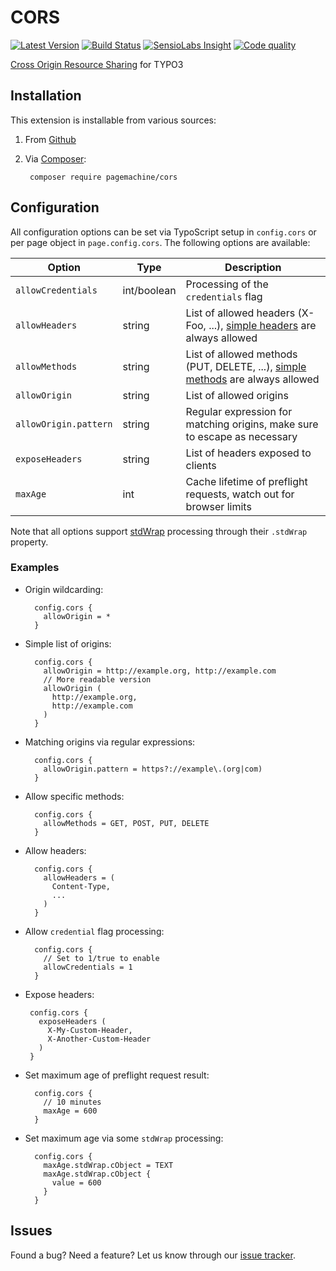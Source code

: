 # CORS

[![Latest Version](https://img.shields.io/packagist/v/pagemachine/cors.svg?style=flat-square)](https://packagist.org/packages/pagemachine/cors)
[![Build Status](https://img.shields.io/travis/pagemachine/cors/master.svg?style=flat-square)](https://travis-ci.org/pagemachine/cors)
[![SensioLabs Insight](https://img.shields.io/sensiolabs/i/90bcae4a-6a46-4f1c-9746-2458f4ea978d.svg?style=flat-square)](https://insight.sensiolabs.com/projects/90bcae4a-6a46-4f1c-9746-2458f4ea978d)
[![Code quality](https://img.shields.io/scrutinizer/g/pagemachine/cors.svg?style=flat-square)](https://scrutinizer-ci.com/g/pagemachine/cors/?branch=master)

[Cross Origin Resource Sharing](https://developer.mozilla.org/en-US/docs/Web/HTTP/Access_control_CORS) for TYPO3

## Installation

This extension is installable from various sources:

1. From [Github](https://github.com/pagemachine/cors/releases)
2. Via [Composer](https://github.com/pagemachine/cors/issues):
        
        composer require pagemachine/cors

## Configuration

All configuration options can be set via TypoScript setup in `config.cors` or per page object in `page.config.cors`. The following options are available:

| Option | Type | Description |
| --- | --- | --- |
| `allowCredentials` | int/boolean | Processing of the `credentials` flag |
| `allowHeaders` | string |  List of allowed headers (X-Foo, ...), [simple headers](http://www.w3.org/TR/2014/REC-cors-20140116/#simple-header) are always allowed |
| `allowMethods` | string |  List of allowed methods (PUT, DELETE, ...), [simple methods](http://www.w3.org/TR/2014/REC-cors-20140116/#simple-method) are always allowed |
| `allowOrigin` | string |  List of allowed origins |
| `allowOrigin.pattern` | string |  Regular expression for matching origins, make sure to escape as necessary |
| `exposeHeaders` | string |  List of headers exposed to clients |
| `maxAge` | int |  Cache lifetime of preflight requests, watch out for browser limits |

Note that all options support [stdWrap](http://docs.typo3.org/typo3cms/TyposcriptReference/Functions/Stdwrap/Index.html) processing through their `.stdWrap` property.

### Examples

* Origin wildcarding:

        config.cors {
          allowOrigin = *
        }

* Simple list of origins:

        config.cors {
          allowOrigin = http://example.org, http://example.com
          // More readable version
          allowOrigin (
            http://example.org,
            http://example.com
          )
        }

* Matching origins via regular expressions:

        config.cors {
          allowOrigin.pattern = https?://example\.(org|com)
        }

* Allow specific methods:

        config.cors {
          allowMethods = GET, POST, PUT, DELETE
        }

* Allow headers:

        config.cors {
          allowHeaders = (
            Content-Type,
            ...
          )
        }

* Allow `credential` flag processing:

        config.cors {
          // Set to 1/true to enable
          allowCredentials = 1
        }

*  Expose headers:

        config.cors {
          exposeHeaders (
            X-My-Custom-Header,
            X-Another-Custom-Header
          )
        }

* Set maximum age of preflight request result:

        config.cors {
          // 10 minutes
          maxAge = 600
        }

* Set maximum age via some `stdWrap` processing:

        config.cors {
          maxAge.stdWrap.cObject = TEXT
          maxAge.stdWrap.cObject {
            value = 600
          }
        }

## Issues

Found a bug? Need a feature? Let us know through our [issue tracker](https://github.com/pagemachine/cors/issues).
